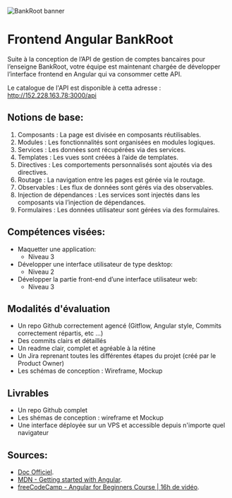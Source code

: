 ![BankRoot banner](https://i.imgur.com/4bKTfAd.pngs)

# Frontend Angular BankRoot

Suite à la conception de l’API de gestion de comptes bancaires pour l’enseigne BankRoot, votre équipe est maintenant
chargée de développer l’interface frontend en Angular qui va consommer cette API.

Le catalogue de l'API est disponible à cetta adresse : http://152.228.163.78:3000/api

## Notions de base:

1. Composants : La page est divisée en composants réutilisables.
2. Modules : Les fonctionnalités sont organisées en modules logiques.
3. Services : Les données sont récupérées via des services.
4. Templates : Les vues sont créées à l’aide de templates.
5. Directives : Les comportements personnalisés sont ajoutés via des directives.
6. Routage : La navigation entre les pages est gérée via le routage.
7. Observables : Les flux de données sont gérés via des observables.
8. Injection de dépendances : Les services sont injectés dans les composants via l’injection de dépendances.
9. Formulaires : Les données utilisateur sont gérées via des formulaires.

## Compétences visées:

- Maquetter une application:
  - Niveau 3
- Développer une interface utilisateur de type desktop:
  - Niveau 2
- Développer la partie front-end d’une interface utilisateur web:
  - Niveau 3

## Modalités d'évaluation

- Un repo Github correctement agencé (Gitflow, Angular style, Commits correctement répartis, etc …)
- Des commits clairs et détaillés
- Un readme clair, complet et agréable à la rétine
- Un Jira reprenant toutes les différentes étapes du projet (créé par le Product Owner)
- Les schémas de conception : Wireframe, Mockup

## Livrables

- Un repo Github complet
- Les shémas de conception : wireframe et Mockup
- Une interface déployée sur un VPS et accessible depuis n'importe quel navigateur

## Sources:

- [Doc Officiel](https://angular.io/docs).
- [MDN - Getting started with Angular](https://developer.mozilla.org/en-US/docs/Learn/Tools_and_testing/Client-side_JavaScript_frameworks/Angular_getting_started).
- [freeCodeCamp - Angular for Beginners Course | 16h de vidéo](https://www.youtube.com/watch?v=3qBXWUpoPHo&ab_channel=freeCodeCamp.org).